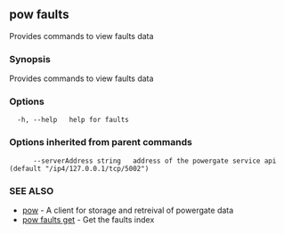 ## pow faults

Provides commands to view faults data

### Synopsis

Provides commands to view faults data

### Options

```
  -h, --help   help for faults
```

### Options inherited from parent commands

```
      --serverAddress string   address of the powergate service api (default "/ip4/127.0.0.1/tcp/5002")
```

### SEE ALSO

* [pow](pow.md)	 - A client for storage and retreival of powergate data
* [pow faults get](pow_faults_get.md)	 - Get the faults index

